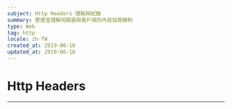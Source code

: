 ```yaml
---
subject: Http Headers 理解與紀錄
summary: 整理並理解伺服器與客戶端的內容協商機制
type: Web
tag: http
locale: zh-TW
created_at: 2019-06-10
updated_at: 2019-06-10
---
```


# Http Headers
-----------------------------